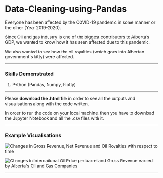 # Data-Cleaning-using-Pandas

Everyone has been affected by the COVID-19 pandemic in some manner or the other (Year 2019-2020).

Since Oil and gas industry is one of the biggest contributors to Alberta's GDP, we wanted to know how it has seen affected due to this pandemic.

We also wanted to see how the oil royalties (which goes into Albertan government's kitty) were affected. 

***

### Skills Demonstrated

1) Python (Pandas, Numpy, Plotly)

***

Please **download the .html file** in order to see all the outputs and visualisations along with the code written.

In order to run the code on your local machine, then you have to download the Jupyter Notebook and all the .csv files with it.

***

### Example Visualisations

![Changes in Gross Revenue, Net Revenue and Oil Royalties with respect to time](https://user-images.githubusercontent.com/38883396/209394472-a86ab40b-d103-40d7-9307-fa50ee9e0b9b.png)


![Changes in International Oil Price per barrel and Gross Revenue earned by Alberta's Oil and Gas Companies](https://user-images.githubusercontent.com/38883396/209394586-05b1b506-4b4a-4d45-996f-29cdaaccf503.png)


***
